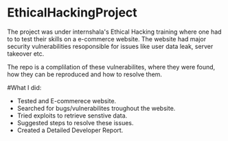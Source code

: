 # EthicalHackingProject
The project was under internshala's Ethical Hacking training where one had to to test their skills on a e-commerce website. The website had major security vulnerabilities resoponsible for issues like user data leak, server takeover etc.

The repo is a complilation of these vulnerabilites, where they were found, how they can be reproduced and how to resolve them.

#What I did:
- Tested and E-commerece website.
- Searched for bugs/vulnerabilites troughout the website.
- Tried exploits to retrieve senstive data.
- Suggested steps to resolve these issues.
- Created a Detailed Developer Report.

